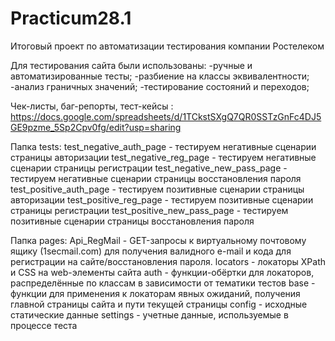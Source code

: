 # Practicum28.1

Итоговый проект по автоматизации тестирования компании Ростелеком

Для тестирования сайта были использованы:
-ручные и автоматизированные тесты;
-разбиение на классы эквивалентности;
-анализ граничных значений;
-тестирование состояний и переходов;

Чек-листы, баг-репорты, тест-кейсы :  
https://docs.google.com/spreadsheets/d/1TCkstSXgQ7QR0SSTzGnFc4DJ5GE9pzme_5Sp2Cpv0fg/edit?usp=sharing


Папка tests:
test_negative_auth_page - тестируем негативные сценарии страницы авторизации
test_negative_reg_page - тестируем негативные сценарии страницы регистрации test_negative_new_pass_page - тестируем негативные сценарии страницы восстановления пароля
test_positive_auth_page - тестируем позитивные сценарии страницы авторизации
test_positive_reg_page - тестируем позитивные сценарии страницы регистрации
test_positive_new_pass_page - тестируем позитивные сценарии страницы восстановления пароля

Папка pages:
Api_RegMail - GET-запросы к виртуальному почтовому ящику (1secmail.com) для получения валидного e-mail и кода для регистрации на сайте/восстановления пароля.
locators - локаторы XPath и CSS на web-элементы сайта
auth - функции-обёртки для локаторов, распределённые по классам в зависимости от тематики тестов
base - функции для применения к локаторам явных ожиданий, получения главной страницы сайта и пути текущей страницы
config - исходные статические данные
settings - учетные данные, используемые в процессе теста
